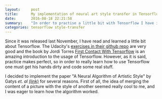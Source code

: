 ```yaml
---
layout:     post
title:      My implementation of neural art style transfer in Tensorflow
date:       2016-08-18 22:21:58
summary:    "In order to practise a little bit with Tensorflow I have implemented the paper A Neural Algorithm of Artistic Style. I think it is an easy algorithm to code, and I encourage all the people who want to learn about Deep Learning or the ones who are trying to learn how to use a new fraemeowrk to implement it themselves."
categories: tensorflow style-transfer
---
```


Since it was released last November, I have read and learned a little bit about Tensorflow. The Udacity's [exercises in their github repo](https://github.com/tensorflow/tensorflow/tree/master/tensorflow/examples/udacity) are very good and the book by Jordi Torres [First Contact With Tensorflow](http://www.jorditorres.org/first-contact-with-tensorflow/) is an amazing introduction to the usage of Tensorflow. However, as it is said, practice makes perfect, so in order to really learn how to use Tensorflow one must get his hands dirty and code some real stuff.

I decided to implement the paper "A Neural Algorithm of Artistic Style" by Gatys *et. al* [(link)](http://arxiv.org/abs/1508.06576) for several reasons. First of all, the idea of merging the content of a picture with the style of another seemed really cool to me, and I was eager to learn how the algorithm worked.
